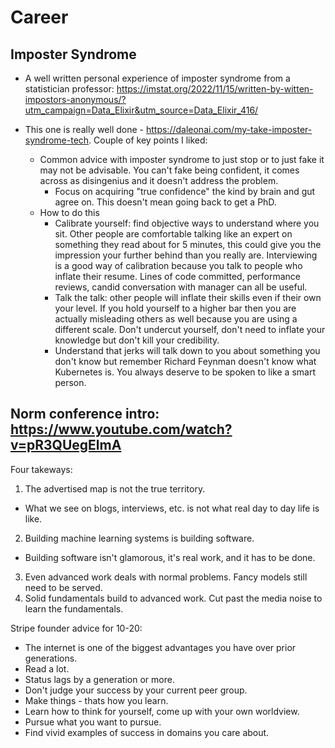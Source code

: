 # Career
## Imposter Syndrome

- A well written personal experience of imposter syndrome from a statistician professor:
https://imstat.org/2022/11/15/written-by-witten-impostors-anonymous/?utm_campaign=Data_Elixir&utm_source=Data_Elixir_416/

- This one is really well done - https://daleonai.com/my-take-imposter-syndrome-tech. Couple of key points I liked:
	- Common advice with imposter syndrome to just stop or to just fake it may not be advisable. You can't fake being confident, it comes across as disingenius and it doesn't address the problem. 
		- Focus on acquiring "true confidence" the kind by brain and gut agree on. This doesn't mean going back to get a PhD.
	- How to do this
		- Calibrate yourself: find objective ways to understand where you sit. Other people are comfortable talking like an expert on something they read about for 5 minutes, this could give you the impression your further behind than you really are. Interviewing is a good way of calibration because you talk to people who inflate their resume. Lines of code committed, performance reviews, candid conversation with manager can all be useful.
		- Talk the talk: other people will inflate their skills even if their own your level. If you hold yourself to a higher bar then you are actually misleading others as well because you are using a different scale. Don't undercut yourself, don't need to inflate your knowledge but don't kill your credibility.
		- Understand that jerks will talk down to you about something you don't know but remember Richard Feynman doesn't know what Kubernetes is. You always deserve to be spoken to like a smart person.


## Norm conference intro: https://www.youtube.com/watch?v=pR3QUegElmA

Four takeways:

1. The advertised map is not the true territory. 
- What we see on blogs, interviews, etc. is not what real day to day life is like.
2. Building machine learning systems is building software.
- Building software isn't glamorous, it's real work, and it has to be done.
3. Even advanced work deals with normal problems. Fancy models still need to be served.
4. Solid fundamentals build to advanced work. Cut past the media noise to learn the fundamentals.


Stripe founder advice for 10-20:

- The internet is one of the biggest advantages you have over prior generations. 
- Read a lot.
- Status lags by a generation or more.
- Don't judge your success by your current peer group.
- Make things - thats how you learn.
- Learn how to think for yourself, come up with your own worldview.
- Pursue what you want to pursue.
- Find vivid examples of success in domains you care about.



